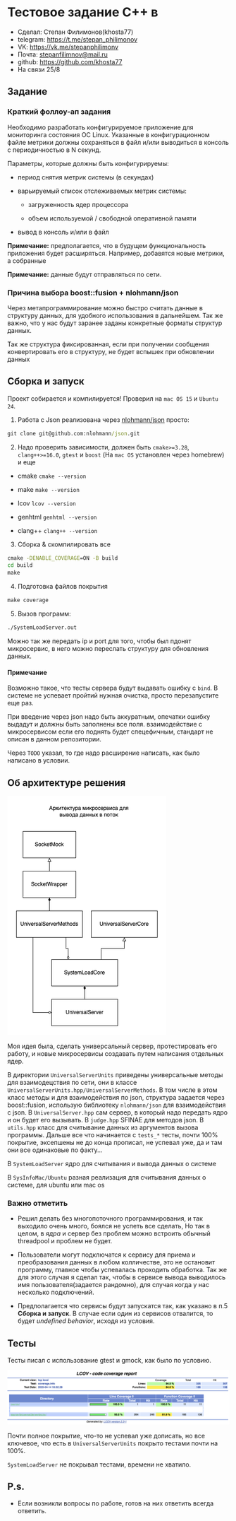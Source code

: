 # Тестовое задание С++ в 

* Сделал: Степан Филимонов(khosta77)
* telegram: https://t.me/stepan_philimonov
* VK: https://vk.me/stepanphilimonv
* Почта: stepanfilimnov@mail.ru
* github: https://github.com/khosta77
* На связи 25/8

## Задание

### Краткий фоллоу-ап задания

Необходимо разработать конфигурируемое приложение для мониторинга состояния ОС Linux. Указанные в
конфигурационном файле метрики должны сохраняться в файл и/или выводиться в консоль с периодичностью
в N секунд.

Параметры, которые должны быть конфигурируемы:

* период снятия метрик системы (в секундах)

* варьируемый список отслеживаемых метрик системы:

    * загруженность ядер процессора

    * объем используемой / свободной оперативной памяти 

* вывод в консоль и/или в файл

**Примечание:** предполагается, что в будущем функциональность приложения будет расширяться. Например,
добавятся новые метрики, а собранные

**Примечание:** данные будут отправляться по сети.

### Причина выбора boost::fusion + nlohmann/json

Через метапрограммирование можно быстро считать данные в структуру данных, для удобного использования в
дальнейшем. Так же важно, что у нас будут заранее заданы конкретные форматы структур данных.

Так же структура фиксированная, если при получении сообщения конвертировать его в структуру, не будет
вспышек при обновлении данных 

## Сборка и запуск

Проект собирается и компилируется! Проверил на `mac OS 15` и `Ubuntu 24`.

1. Работа с Json реализована через [nlohmann/json](https://github.com/nlohmann/json?ysclid=m9h6e6grnw955784922)
 просто:

```cmd
git clone git@github.com:nlohmann/json.git
```

2. Надо проверить зависимости, должен быть `cmake>=3.28`, `clang++>=16.0`, `gtest` и `boost` (На `mac OS`
установлен через homebrew) и еще

* cmake `cmake --version`

* make `make --version`

* lcov `lcov --version`

* genhtml `genhtml --version`

* clang++ `clang++ --version`

3. Сборка & скомпилировать все

```cmd
cmake -DENABLE_COVERAGE=ON -B build
cd build
make
```

4. Подготовка файлов покрытия

```cmd
make coverage
```

5. Вызов программ:

```cmd
./SystemLoadServer.out
```

Можно так же передать ip и port для того, чтобы был пдонят микросервис, в него можно переслать структуру для
обновления данных.

#### Примечание

Возможно такое, что тесты сервера будут выдавать ошибку с `bind`. В системе не успевает пройтий нужная
очистка, просто перезапустите еще раз.

При введение через json надо быть аккуратным, опечатки ошибку выдадут и должны быть заполнены все поля.
взаимодействие с микросервисом если его поднять будет спецефичным, стандарт не описан в данном репозитории.

Через `TODO` указал, то где надо расширение написать, как было написано в условии.

## Об архитектуре решения

![Архитектура](./img/about.png)

Моя идея была, сделать универсальный сервер, протестировать его работу, и новые микросервисы создавать 
путем написания отдельных ядер.

В директории `UniversalServerUnits` приведены универсальные методы для взаимодецствия по сети, они в классе
`UniversalServerUnits.hpp/UniversalServerMethods`. В том числе в этом класс методы и для взаимодействия по
json, структура задается через boost::fusion, использую библиотеку `nlohmann/json` для взаимодействия с json.
В `UniversalServer.hpp` сам сервер, в который надо передать ядро и он будет его вызывать. В `judge.hpp`
SFINAE для методов json. В `utils.hpp` класс для считывание данных из аргументов вызова программы. Дальше
все что начинается с `tests_*` тесты, почти 100% покрытие, эксепшены не до конца прописал, не успевал уже,
да и там они все одинаковые по факту...

В `SystemLoadServer` ядро для считывания и вывода данных о системе

В `SysInfoMac/Ubuntu` разная реализация для считывания данных о системе, для ubuntu или mac os

### Важно отметить

* Решил делать без многопоточного программирования, и так выходило очень много, боялся не успеть все сделать,
Но так в целом, в *ядра* и сервер без проблем можно встроить обычный threadpool и проблем не будет.

* Пользователи могут подключатся к сервису для приема и преобразования данных в любом колличестве, это не
остановит программу, главное чтобы успевалась проходить обработка. Так же для этого случая я сделал так,
чтобы в сервисе вывода выводилось имя пользователя(задается рандомно), для случая когда у нас несколько
подключений.

* Предполагается что сервисы будут запускатся так, как указано в п.5 **Сборка и запуск**. В случае если один
из сервисов отвалится, то будет *undefined behavior*, исходя из условия.


## Тесты

Тесты писал с использование gtest и gmock, как было по условию.

![](./img/test.png)

Почти полное покрытие, что-то не успевал уже дописать, но все ключевое, что есть в `UniversalServerUnits`
покрыто тестами почти на 100%.

`SystemLoadServer` не покрывал тестами, времени не хватило.

## P.s.

* Если возникли вопросы по работе, готов на них ответить всегда ответить.

